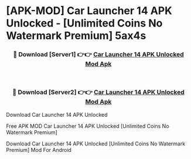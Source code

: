 # [APK-MOD] Car Launcher 14 APK Unlocked - [Unlimited Coins No Watermark Premium] 5ax4s



<div align="center">
<h3>🔴 Download [Server1] 👉👉 <a href="https://momento.my/?title=Car_Launcher_14_APK_Unlocked">Car Launcher 14 APK Unlocked Mod Apk</a></h3><br>

<h3>🔴 Download [Server2] 👉👉 <a href="https://momento.my/?title=Car_Launcher_14_APK_Unlocked">Car Launcher 14 APK Unlocked Mod Apk</a></h3>
</div>



Download Car Launcher 14 APK Unlocked 

Free APK MOD Car Launcher 14 APK Unlocked [Unlimited Coins No Watermark Premium]

Download Car Launcher 14 APK Unlocked [Unlimited Coins No Watermark Premium] Mod For Android
